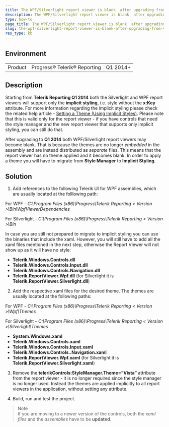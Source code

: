 ```yaml
---
title: The WPF/Silverlight report viewer is blank  after upgrading from version prior to Q1 2014 to Q1 2014 or later
description: The WPF/Silverlight report viewer is blank  after upgrading from version prior to Q1 2014 to Q1 2014 or later.
type: how-to
page_title: The WPF/Silverlight report viewer is blank  after upgrading from version prior to Q1 2014 to Q1 2014 or later
slug: the-wpf-silverlight-report-viewer-is-blank-after-upgrading-from-version-prior-to-q1-2014-to-q1-2014-or-later
res_type: kb
---
```


## Environment
<table>
	<tbody>
		<tr>
			<td>Product</td>
			<td>Progress® Telerik® Reporting</td>
			<td>Q1 2014+</td>
		</tr>
	</tbody>
</table>

## Description

Starting from **Telerik Reporting Q1 2014** both the Silverlight and WPF report viewers will support only the **implicit styling**, i.e. style without the **x:Key** attribute. For more information regarding the implicit styling please check the related help article - [Setting a Theme (Using Implicit Styles)](../wpf-report-viewer-implicit-styles). Please note that this is valid only for the report viewer - if you have controls that need the style manager and the new report viewer that supports only implicit styling, you can still do that.
 
After upgrading to **Q1 2014** both WPF/Silverlight report viewers may become blank. That is because the themes are no longer *embedded* in the assembly and are instead distributed as *separate* files. This means that the report viewer has no theme applied and it becomes blank. In order to apply a theme you will have to migrate from **Style Manager** to **Implicit Styling**.

## Solution
 
1. Add references to the following Telerik UI for WPF assemblies, which are usually located at the folllowing path:

 For WPF - *C:\Program Files (x86)\Progress\Telerik Reporting < Version >\Bin\WpfViewerDependencies*
 
 For Silverlight - *C:\Program Files (x86)\Progress\Telerik Reporting < Version >\Bin*
 
 In case you are still not prepared to migrate to implicit styling you can use the binaries that include the xaml. However, you will still have to add all the xaml files mentioned in the next step, otherwise the Report Viewer will not show up as it will have no style:

 - **Telerik.Windows.Controls.dll**
 - **Telerik.Windows.Controls.Input.dll**
 - **Telerik.Windows.Controls.Navigation.dll**
 - **Telerik.ReportViewer.Wpf.dll** (for Silverlight it is **Telerik.ReportViewer.Silverlight.dll**)

2. Add the respective xaml files for the desired theme. The themes are usually located at the following paths:

For WPF -  *C:\Program Files (x86)\Progress\Telerik Reporting < Version >\Wpf\Themes*

For Silverlight - *C:\Program Files (x86)\Progress\Telerik Reporting < Version >\Silverlight\Themes*

 - **System.Windows.xaml**
 - **Telerik.Windows.Controls.xaml**
 - **Telerik.Windows.Controls.Input.xaml**
 - **Telerik.Windows.Controls..Navigation.xaml**
 - **Telerik.ReportViewer.Wpf.xaml** (for Silverlight it is **Telerik.ReportViewer.Silverlight.xaml**)

3. Remove the **telerikControls:StyleManager.Theme=”Vista”** attribute from the report viewer - it is no longer required since the style manager is no longer used. Instead the themes are applied implicitly to all report viewers in the application, without setting any attribute.

4. Build, run and test the project.

   
> Note
> <br/>
> If you are moving to a newer version of the controls, both the *xaml files* and the *assemblies* have to be **updated**.
 
 


